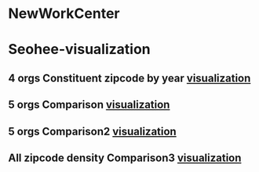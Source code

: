 # NewWorkCenter 
# Seohee-visualization

## 4 orgs Constituent zipcode by year [visualization](ppt1.md)

## 5 orgs Comparison [visualization](5orgs_1117.md)

## 5 orgs Comparison2 [visualization](5orgs_detail1123.md)

## All zipcode density Comparison3 [visualization](1202_Allzipcode.md)
